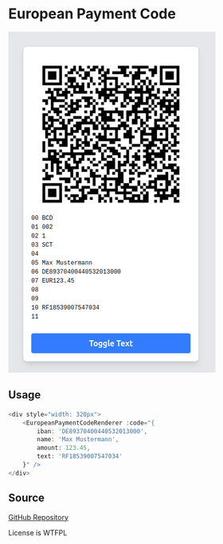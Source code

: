 
# European Payment Code


![Payment Code](paymentcode.png)


## Usage

```javascript
<div style="width: 320px">
    <EuropeanPaymentCodeRenderer :code="{
        iban: 'DE89370400440532013000',
        name: 'Max Mustermann',
        amount: 123.45,
        text: 'RF18539007547034'
    }" />
</div>
```

## Source

[GitHub Repository](https://github.com/srutz/vuepaymentcode)

License is WTFPL

